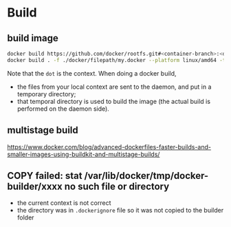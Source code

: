# Build

## build image
```sh
docker build https://github.com/docker/rootfs.git#<container-branch>:<docker-dir>
docker build . -f ./docker/filepath/my.docker --platform linux/amd64 -t 1.0.0 -t latest #manually build locally
```
Note that the `dot` is the context. When doing a docker build, 
- the files from your local context are sent to the daemon, and put in a temporary directory;
- that temporal directory is used to build the image (the actual build is performed on the daemon side).

## multistage build
https://www.docker.com/blog/advanced-dockerfiles-faster-builds-and-smaller-images-using-buildkit-and-multistage-builds/

## COPY failed: stat /var/lib/docker/tmp/docker-builder<number>/xxxx no such file or directory
- the current context is not correct
- the directory was in `.dockerignore` file so it was not copied to the builder folder
